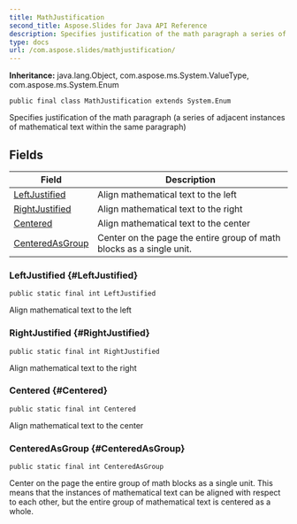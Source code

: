 ```yaml
---
title: MathJustification
second_title: Aspose.Slides for Java API Reference
description: Specifies justification of the math paragraph a series of adjacent instances of mathematical text within the same paragraph
type: docs
url: /com.aspose.slides/mathjustification/
---
```

**Inheritance:**
java.lang.Object, com.aspose.ms.System.ValueType, com.aspose.ms.System.Enum
```
public final class MathJustification extends System.Enum
```

Specifies justification of the math paragraph (a series of adjacent instances of mathematical text within the same paragraph)
## Fields

| Field | Description |
| --- | --- |
| [LeftJustified](#LeftJustified) | Align mathematical text to the left |
| [RightJustified](#RightJustified) | Align mathematical text to the right |
| [Centered](#Centered) | Align mathematical text to the center |
| [CenteredAsGroup](#CenteredAsGroup) | Center on the page the entire group of math blocks as a single unit. |
### LeftJustified {#LeftJustified}
```
public static final int LeftJustified
```


Align mathematical text to the left

### RightJustified {#RightJustified}
```
public static final int RightJustified
```


Align mathematical text to the right

### Centered {#Centered}
```
public static final int Centered
```


Align mathematical text to the center

### CenteredAsGroup {#CenteredAsGroup}
```
public static final int CenteredAsGroup
```


Center on the page the entire group of math blocks as a single unit. This means that the instances of mathematical text can be aligned with respect to each other, but the entire group of mathematical text is centered as a whole.

